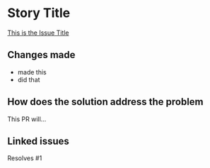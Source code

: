 # Story Title

[This is the Issue Title](https://github.com/CreativeCrafts/laravel-twillio-sms/issues/1)

## Changes made

- made this
- did that

## How does the solution address the problem

This PR will...

## Linked issues

Resolves #1
